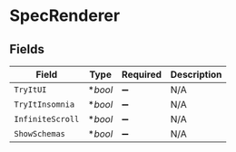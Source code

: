 # SpecRenderer


## Fields

| Field              | Type               | Required           | Description        |
| ------------------ | ------------------ | ------------------ | ------------------ |
| `TryItUI`          | **bool*            | :heavy_minus_sign: | N/A                |
| `TryItInsomnia`    | **bool*            | :heavy_minus_sign: | N/A                |
| `InfiniteScroll`   | **bool*            | :heavy_minus_sign: | N/A                |
| `ShowSchemas`      | **bool*            | :heavy_minus_sign: | N/A                |